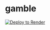 # gamble
<a href="https://render.com/deploy?repo=https://github.com/karaageYUKI/gamble">
 <img src="https://render.com/images/deploy-to-render-button.svg" alt="Deploy to Render"><br>
</a>
